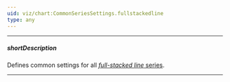 ```yaml
---
uid: viz/chart:CommonSeriesSettings.fullstackedline
type: any
---
```

---
##### shortDescription
Defines common settings for all [*full-stacked line* series](/api-reference/10%20UI%20Components/dxChart/5%20Series%20Types/FullStackedLineSeries '/Documentation/ApiReference/UI_Components/dxChart/Series_Types/FullStackedLineSeries/').

---
